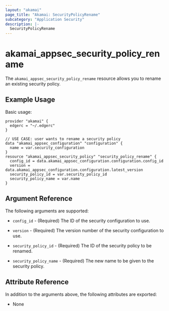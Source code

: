 ```yaml
---
layout: "akamai"
page_title: "Akamai: SecurityPolicyRename"
subcategory: "Application Security"
description: |-
  SecurityPolicyRename
---
```


# akamai_appsec_security_policy_rename

The `akamai_appsec_security_policy_rename` resource allows you to rename an existing security policy.

## Example Usage

Basic usage:

```hcl
provider "akamai" {
  edgerc = "~/.edgerc"
}

// USE CASE: user wants to rename a security policy
data "akamai_appsec_configuration" "configuration" {
  name = var.security_configuration
}
resource "akamai_appsec_security_policy" "security_policy_rename" {
  config_id = data.akamai_appsec_configuration.configuration.config_id
  version = data.akamai_appsec_configuration.configuration.latest_version
  security_policy_id = var.security_policy_id
  security_policy_name = var.name
}
```

## Argument Reference

The following arguments are supported:

* `config_id` - (Required) The ID of the security configuration to use.

* `version` - (Required) The version number of the security configuration to use.

* `security_policy_id` - (Required) The ID of the security policy to be renamed.

* `security_policy_name` - (Required) The new name to be given to the security policy.

## Attribute Reference

In addition to the arguments above, the following attributes are exported:

* None

